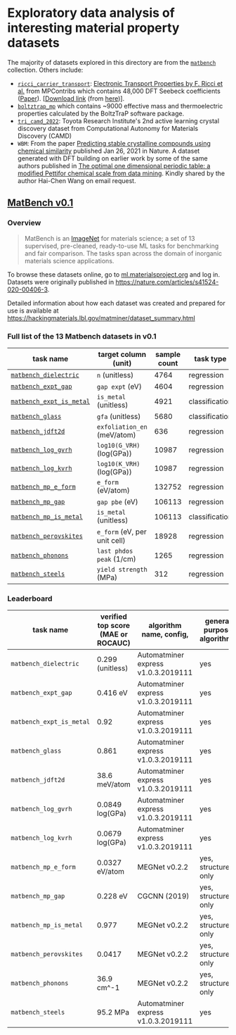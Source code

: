 # Exploratory data analysis of interesting material property datasets

The majority of datasets explored in this directory are from the [`matbench`](https://matbench.materialsproject.org) collection. Others include:

- [`ricci_carrier_transport`](https://hackingmaterials.lbl.gov/matminer/dataset_summary): [Electronic Transport Properties by F. Ricci et al.][carrier_transport] from MPContribs which contains 48,000 DFT Seebeck coefficients ([Paper](https://nature.com/articles/sdata201785)). [[Download link][carrier_transport.json.gz] (from [here](https://git.io/JOMwY))].
- [`boltztrap_mp`](https://hackingmaterials.lbl.gov/matminer/dataset_summary) which contains ~9000 effective mass and thermoelectric properties calculated by the BoltzTraP software package.
- [`tri_camd_2022`](https://data.matr.io/7): Toyota Research Institute's 2nd active learning crystal discovery dataset from Computational Autonomy for
Materials Discovery (CAMD)
- `WBM`: From the paper [Predicting stable crystalline compounds using chemical similarity](https://nature.com/articles/s41524-020-00481-6) published Jan 26, 2021 in Nature. A dataset generated with DFT building on earlier work by some of the same authors published in [The optimal one dimensional periodic table: a modified Pettifor chemical scale from data mining](https://doi.org/10.1088/1367-2630/18/9/093011). Kindly shared by the author Hai-Chen Wang on email request.

## [MatBench v0.1](https://matbench.materialsproject.org)

### Overview

> MatBench is an [ImageNet](http://www.image-net.org) for materials science; a set of 13 supervised, pre-cleaned, ready-to-use ML tasks for benchmarking and fair comparison. The tasks span across the domain of inorganic materials science applications.

To browse these datasets online, go to [ml.materialsproject.org] and log in.
Datasets were originally published in <https://nature.com/articles/s41524-020-00406-3>.

Detailed information about how each dataset was created and prepared for use is available at <https://hackingmaterials.lbl.gov/matminer/dataset_summary.html>

### Full list of the 13 Matbench datasets in v0.1

| task name                  | target column (unit)         | sample count | task type      | input       | download                                   |
| -------------------------- | ---------------------------- | ------------ | -------------- | ----------- | ------------------------------------------ |
| [`matbench_dielectric`]    | `n` (unitless)               | 4764         | regression     | structure   | [download][matbench_dielectric.json.gz]    |
| [`matbench_expt_gap`]      | `gap expt` (eV)              | 4604         | regression     | composition | [download][matbench_expt_gap.json.gz]      |
| [`matbench_expt_is_metal`] | `is_metal` (unitless)        | 4921         | classification | composition | [download][matbench_expt_is_metal.json.gz] |
| [`matbench_glass`]         | `gfa` (unitless)             | 5680         | classification | composition | [download][matbench_glass.json.gz]         |
| [`matbench_jdft2d`]        | `exfoliation_en` (meV/atom)  | 636          | regression     | structure   | [download][matbench_jdft2d.json.gz]        |
| [`matbench_log_gvrh`]      | `log10(G_VRH)` (log(GPa))    | 10987        | regression     | structure   | [download][matbench_log_gvrh.json.gz]      |
| [`matbench_log_kvrh`]      | `log10(K_VRH)` (log(GPa))    | 10987        | regression     | structure   | [download][matbench_log_kvrh.json.gz]      |
| [`matbench_mp_e_form`]     | `e_form` (eV/atom)           | 132752       | regression     | structure   | [download][matbench_mp_e_form.json.gz]     |
| [`matbench_mp_gap`]        | `gap pbe` (eV)               | 106113       | regression     | structure   | [download][matbench_mp_gap.json.gz]        |
| [`matbench_mp_is_metal`]   | `is_metal` (unitless)        | 106113       | classification | structure   | [download][matbench_mp_is_metal.json.gz]   |
| [`matbench_perovskites`]   | `e_form` (eV, per unit cell) | 18928        | regression     | structure   | [download][matbench_perovskites.json.gz]   |
| [`matbench_phonons`]       | `last phdos peak` (1/cm)     | 1265         | regression     | structure   | [download][matbench_phonons.json.gz]       |
| [`matbench_steels`]        | `yield strength` (MPa)       | 312          | regression     | composition | [download][matbench_steels.json.gz]        |

<!-- markdown-link-check-disable -->
[ml.materialsproject.org]: https://ml.materialsproject.org
[matbench_dielectric.json.gz]: https://ml.materialsproject.org/projects/matbench_dielectric.json.gz
[`matbench_dielectric`]: https://ml.materialsproject.org/projects/matbench_dielectric
[matbench_expt_gap.json.gz]: https://ml.materialsproject.org/projects/matbench_expt_gap.json.gz
[`matbench_expt_gap`]: https://ml.materialsproject.org/projects/matbench_expt_gap
[matbench_expt_is_metal.json.gz]: https://ml.materialsproject.org/projects/matbench_expt_is_metal.json.gz
[`matbench_expt_is_metal`]: https://ml.materialsproject.org/projects/matbench_expt_is_metal
[matbench_glass.json.gz]: https://ml.materialsproject.org/projects/matbench_glass.json.gz
[`matbench_glass`]: https://ml.materialsproject.org/projects/matbench_glass
[matbench_jdft2d.json.gz]: https://ml.materialsproject.org/projects/matbench_jdft2d.json.gz
[`matbench_jdft2d`]: https://ml.materialsproject.org/projects/matbench_jdft2d
[matbench_log_gvrh.json.gz]: https://ml.materialsproject.org/projects/matbench_log_gvrh.json.gz
[`matbench_log_gvrh`]: https://ml.materialsproject.org/projects/matbench_log_gvrh
[matbench_log_kvrh.json.gz]: https://ml.materialsproject.org/projects/matbench_log_kvrh.json.gz
[`matbench_log_kvrh`]: https://ml.materialsproject.org/projects/matbench_log_kvrh
[matbench_mp_e_form.json.gz]: https://ml.materialsproject.org/projects/matbench_mp_e_form.json.gz
[`matbench_mp_e_form`]: https://ml.materialsproject.org/projects/matbench_mp_e_form
[matbench_mp_gap.json.gz]: https://ml.materialsproject.org/projects/matbench_mp_gap.json.gz
[`matbench_mp_gap`]: https://ml.materialsproject.org/projects/matbench_mp_gap
[matbench_mp_is_metal.json.gz]: https://ml.materialsproject.org/projects/matbench_mp_is_metal.json.gz
[`matbench_mp_is_metal`]: https://ml.materialsproject.org/projects/matbench_mp_is_metal
[matbench_perovskites.json.gz]: https://ml.materialsproject.org/projects/matbench_perovskites.json.gz
[`matbench_perovskites`]: https://ml.materialsproject.org/projects/matbench_perovskites
[matbench_phonons.json.gz]: https://ml.materialsproject.org/projects/matbench_phonons.json.gz
[`matbench_phonons`]: https://ml.materialsproject.org/projects/matbench_phonons
[matbench_steels.json.gz]: https://ml.materialsproject.org/projects/matbench_steels.json.gz
[`matbench_steels`]: https://ml.materialsproject.org/projects/matbench_steels
[carrier_transport]: https://contribs.materialsproject.org/projects/carrier_transport
[carrier_transport.json.gz]: https://contribs.materialsproject.org/projects/carrier_transport.json.gz
<!-- markdown-link-check-enable-->

### Leaderboard

| task name                | verified top score (MAE or ROCAUC) | algorithm name, config,             | general purpose algorithm? |
| ------------------------ | ---------------------------------- | ----------------------------------- | -------------------------- |
| `matbench_dielectric`    | 0.299 (unitless)                   | Automatminer express v1.0.3.2019111 | yes                        |
| `matbench_expt_gap`      | 0.416 eV                           | Automatminer express v1.0.3.2019111 | yes                        |
| `matbench_expt_is_metal` | 0.92                               | Automatminer express v1.0.3.2019111 | yes                        |
| `matbench_glass`         | 0.861                              | Automatminer express v1.0.3.2019111 | yes                        |
| `matbench_jdft2d`        | 38.6 meV/atom                      | Automatminer express v1.0.3.2019111 | yes                        |
| `matbench_log_gvrh`      | 0.0849 log(GPa)                    | Automatminer express v1.0.3.2019111 | yes                        |
| `matbench_log_kvrh`      | 0.0679 log(GPa)                    | Automatminer express v1.0.3.2019111 | yes                        |
| `matbench_mp_e_form`     | 0.0327 eV/atom                     | MEGNet v0.2.2                       | yes, structure only        |
| `matbench_mp_gap`        | 0.228 eV                           | CGCNN (2019)                        | yes, structure only        |
| `matbench_mp_is_metal`   | 0.977                              | MEGNet v0.2.2                       | yes, structure only        |
| `matbench_perovskites`   | 0.0417                             | MEGNet v0.2.2                       | yes, structure only        |
| `matbench_phonons`       | 36.9 cm^-1                         | MEGNet v0.2.2                       | yes, structure only        |
| `matbench_steels`        | 95.2 MPa                           | Automatminer express v1.0.3.2019111 | yes                        |
